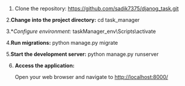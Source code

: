 
1. Clone the repository:
https://github.com/sadik7375/djanog_task.git

2.**Change into the project directory:**
cd task_manager

3.**Configure environment:*
   taskManager_env\Scripts\activate
   
4.**Run migrations:**
    python manage.py migrate
    
5.**Start the development server:**
    python manage.py runserver
  
6. **Access the application:**

    Open your web browser and navigate to [http://localhost:8000/](http://localhost:8000/) 

 
